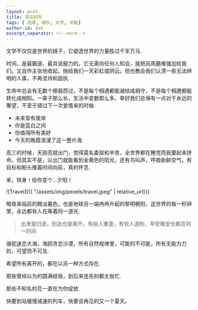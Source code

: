 ```yaml
---
layout: post
title: 混沌初开
tags: [ 语录, 摘抄, 文字, 闲散]
author-id: dxb
excerpt_separator: <!--more-->
---
```


   文学不仅仅是世界的镜子，它塑造世界的力量胜过千军万马.
   
   时间，是最霸道、最具说服力的。它无需向任何人知会，就把风雨磨难强加给我们。又自作主张地收起，抛给我们一天彩虹或阴云。但也教会我们认清一些无法辨明的人事，不再坚持和固执. 
<!--more-->

   生命中总会有无数个擦肩而过，不是每个相遇都能凝结成相守，不是每个相邀都能转化成相知。一辈子那么长，生活中变数那么多。幸好我们总保有一点对于永远的奢望，不至于错过下一次爱情来的时候.

* 未来皆有彼岸
* 你是蓝白之间
* 你值得所有美好
* 今天的晚霞浪漫了这一整片海

高三的时候，天刚亮就出门，觉得莫名委屈和辛苦，全世界都在睡觉而我要起来拼命。但其实不是，以出门就能看到金黄色的阳光，还有鸟叫声，呼吸新鲜空气，有目标和盼头推着时间向前，真的怀念.

来，转身！给你变个...夕阳！

![Travel]({{ "/assets/img/pexels/travel.jpeg" | relative_url}})

暗夜来临前的黯淡暮色，也是地球另一端冉冉升起的黎明朝阳，这世界的每一秒钟里，永远都有人在等着同一道光.

> 出发是归途，到达也是离开，有些人重逢，有些人道别，早安晚安也都在同一时间

骆驼迷恋大海，海鸥贪恋沙漠，所有自然规律里，可能的不可能，所有无能为力的，可望而不可及.

希望所有离开的，都在以另一种方式存在.

那些曾经以为的圆满结局，到后来连告别都太匆忙.

那些不知名的花一直在为你绽放.

快要到站缓慢减速的列车，快要说再见的又一个夏天。
